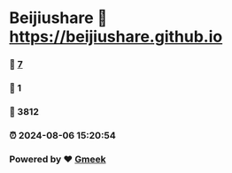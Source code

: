 # Beijiushare :link: https://beijiushare.github.io 
### :page_facing_up: [7](https://beijiushare.github.io/tag.html) 
### :speech_balloon: 1 
### :hibiscus: 3812 
### :alarm_clock: 2024-08-06 15:20:54 
### Powered by :heart: [Gmeek](https://github.com/Meekdai/Gmeek)
